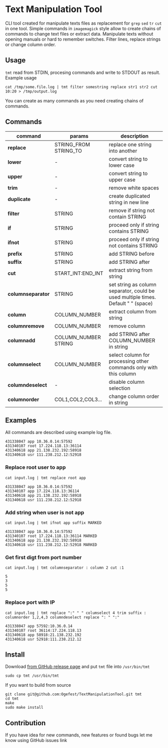 # Text Manipulation Tool

CLI tool created for manipulate texts files as replacement for `grep` `sed` `tr` `cut` in one tool. Simple commands in `imagemagick` style allow to create chains of commands to change text files or extract data. Manipulate texts without opening manuals or hard to remember switches. Filter lines, replace strings or change column order.

## Usage

`tmt` read from STDIN, procesing commands and write to STDOUT as result. Example usage

`
cat /tmp/some.file.log | tmt filter somestring replace str1 str2 cut 10:20 > /tmp/output.log
`

You can create as many commands as you need creating chains of commands.

## Commands


| command | params | description |
|---------|--------|-------------|
| **replace** | STRING_FROM STRING_TO | replace one string into another |
| **lower** | - | convert string to lower case |
| **upper** | - | convert string to upper case |
| **trim**  | - | remove white spaces |
| **duplicate** | - | create duplicated string in new line |
| **filter** | STRING | remove if string not contain STRING |
| **if** | STRING | proceed only if string contains STRING|
| **ifnot** | STRING | proceed only if string not contains STRING |
| **prefix** | STRING | add STRING before | 
| **suffix** | STRING | add STRING after |
| **cut** | START_INT:END_INT | extract string from string |
| **columnseparator** | STRING | set string as column separator, could be used multiple times. Default " " (space)|
| **column** | COLUMN_NUMBER | extract column from string |
| **columnremove** | COLUMN_NUMBER | remove column |
| **columnadd** | COLUMN_NUMBER STRING | add STRING after COLUMN_NUMBER in string |
| **columnselect** | COLUMN_NUMBER | select column for processing other commands only with this column |
| **columndeselect** | - | disable column selection |
| **columnorder** | COL1,COL2,COL3... | change column order in string |


## Examples

All commands are described using example log file. 
```
431338047 app 10.36.0.14:57592     
431340107 root 17.224.118.13:36114 
431340618 app 21.138.232.192:58918 
431340618 usr 111.238.212.12:52918 
```

### Replace root user to app

`cat input.log | tmt replace root app`

```
431338047 app 10.36.0.14:57592     
431340107 app 17.224.118.13:36114 
431340618 app 21.138.232.192:58918 
431340618 usr 111.238.212.12:52918
```

### Add string when user is not app

`cat input.log | tmt ifnot app suffix MARKED`

```
431338047 app 10.36.0.14:57592     
431340107 root 17.224.118.13:36114 MARKED
431340618 app 21.138.232.192:58918 
431340618 usr 111.238.212.12:52918 MARKED
```

### Get first digt from port number

`cat input.log | tmt columnseparator : column 2 cut :1`

```
5
3
5
5
```

### Replace port with IP

`cat input.log | tmt replace ":" " " columselect 4 trim suffix : columnorder 1,2,4,3 columndeselect replace ": " ":"`

```
431338047 app 57592:10.36.0.14
431340107 root 36114:17.224.118.13
431340618 app 58918:21.138.232.192
431340618 usr 52918:111.238.212.12
```

## Install

Download [from GitHub release page](https://github.com/Ogefest/TextManipulationTool/releases) and put `tmt` file into `/usr/bin/tmt`

`sudo cp tmt /usr/bin/tmt`


If you want to build from source
```
git clone git@github.com:Ogefest/TextManipulationTool.git tmt
cd tmt
make
sudo make install
```

## Contribution

If you have idea for new commands, new features or found bugs let me know using GitHub issues link